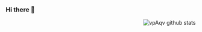 ### Hi there 👋

<img align="right" src="https://github-readme-stats.vercel.app/api?username=vpAqv&show_icons=true&theme=vue" alt="vpAqv github stats" />

<!--
**vpAqv/vpAqv** is a ✨ _special_ ✨ repository because its `README.md` (this file) appears on your GitHub profile.

Here are some ideas to get you started:

- 🔭 I’m currently working on ...
- 🌱 I’m currently learning ...
- 👯 I’m looking to collaborate on ...
- 🤔 I’m looking for help with ...
- 💬 Ask me about ...
- 📫 How to reach me: ...
- 😄 Pronouns: ...
- ⚡ Fun fact: ...
-->
